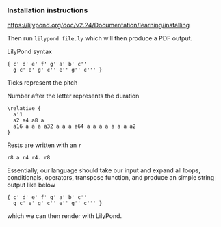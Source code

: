 
### Installation instructions
https://lilypond.org/doc/v2.24/Documentation/learning/installing

Then run `lilypond file.ly` which will then produce a PDF output.


LilyPond syntax
```
{ c' d' e' f' g' a' b' c''
  g c' e' g' c'' e'' g'' c''' }
```
Ticks represent the pitch

Number after the letter represents the duration
```
\relative {
  a'1
  a2 a4 a8 a
  a16 a a a a32 a a a a64 a a a a a a a a2
}
```

Rests are written with an `r`
```
r8 a r4 r4. r8
```


Essentially, our language should take our input and expand all loops, conditionals, operators, transpose function, and produce an simple string output like below
```
{ c' d' e' f' g' a' b' c''
  g c' e' g' c'' e'' g'' c''' }
```
which we can then render with LilyPond.